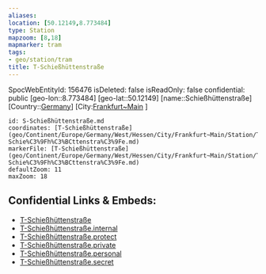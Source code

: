```yaml
---
aliases: 
location: [50.12149,8.773484]
type: Station 
mapzoom: [8,18] 
mapmarker: tram 
tags:
- geo/station/tram
title: T-Schießhüttenstraße
---
```

SpocWebEntityId: 156476
isDeleted: false
isReadOnly: false
confidential: public
[geo-lon::8.773484]
[geo-lat::50.12149]
[name::Schießhüttenstraße]
[Country::[Germany](geo/Continent/Europe/Germany.md)]
[City:[Frankfurt~Main](geo/Continent/Europe/Germany/West/Hessen/City/Frankfurt~Main.md) ]


```leaflet
id: S-Schießhüttenstraße.md
coordinates: [T-Schießhüttenstraße](geo/Continent/Europe/Germany/West/Hessen/City/Frankfurt~Main/Station/T-Schie%C3%9Fh%C3%BCttenstra%C3%9Fe.md)
markerFile: [T-Schießhüttenstraße](geo/Continent/Europe/Germany/West/Hessen/City/Frankfurt~Main/Station/T-Schie%C3%9Fh%C3%BCttenstra%C3%9Fe.md)
defaultZoom: 11 
maxZoom: 18
```


## Confidential Links & Embeds: 
- [T-Schießhüttenstraße](../../../../../../../../../../_public/geo/Continent/Europe/Germany/West/Hessen/City/Frankfurt~Main/Station/T-Schie%C3%9Fh%C3%BCttenstra%C3%9Fe.md) 
- [T-Schießhüttenstraße.internal](../../../../../../../../../../_internal/geo/Continent/Europe/Germany/West/Hessen/City/Frankfurt~Main/Station/T-Schie%C3%9Fh%C3%BCttenstra%C3%9Fe.internal.md) 
- [T-Schießhüttenstraße.protect](../../../../../../../../../../_protect/geo/Continent/Europe/Germany/West/Hessen/City/Frankfurt~Main/Station/T-Schie%C3%9Fh%C3%BCttenstra%C3%9Fe.protect.md) 
- [T-Schießhüttenstraße.private](../../../../../../../../../../_private/geo/Continent/Europe/Germany/West/Hessen/City/Frankfurt~Main/Station/T-Schie%C3%9Fh%C3%BCttenstra%C3%9Fe.private.md) 
- [T-Schießhüttenstraße.personal](../../../../../../../../../../_personal/geo/Continent/Europe/Germany/West/Hessen/City/Frankfurt~Main/Station/T-Schie%C3%9Fh%C3%BCttenstra%C3%9Fe.personal.md) 
- [T-Schießhüttenstraße.secret](../../../../../../../../../../_secret/geo/Continent/Europe/Germany/West/Hessen/City/Frankfurt~Main/Station/T-Schie%C3%9Fh%C3%BCttenstra%C3%9Fe.secret.md) 
